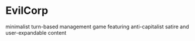 # EvilCorp
minimalist turn-based management game featuring anti-capitalist satire and user-expandable content
